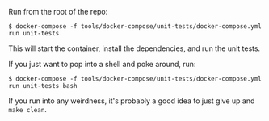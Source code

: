 Run from the root of the repo:

```shell
$ docker-compose -f tools/docker-compose/unit-tests/docker-compose.yml run unit-tests
```

This will start the container, install the dependencies, and run the unit tests.

If you just want to pop into a shell and poke around, run:

```shell
$ docker-compose -f tools/docker-compose/unit-tests/docker-compose.yml run unit-tests bash
```

If you run into any weirdness, it's probably a good idea to just give up and `make clean`.

